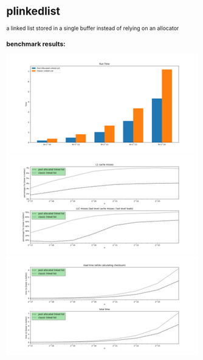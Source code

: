 # plinkedlist
a linked list stored in a single buffer instead of relying on an allocator
### benchmark results:
![time](resources/time_bars.png)
![cache](resources/cache.png)
![read](resources/checksum_and_total.png)

